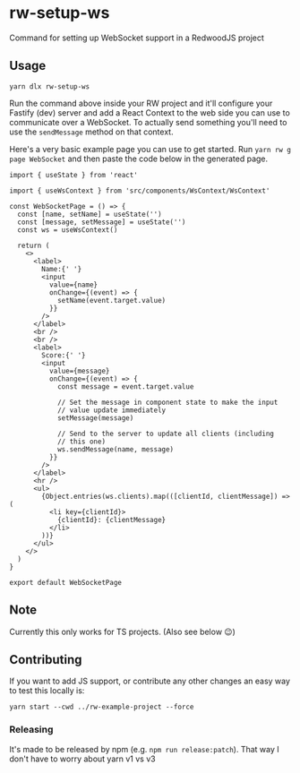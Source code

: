 rw-setup-ws
===========

Command for setting up WebSocket support in a RedwoodJS project

Usage
-----

```
yarn dlx rw-setup-ws
```

Run the command above inside your RW project and it'll configure your Fastify (dev) server and add a React Context to the web side you can use to communicate over a WebSocket.
To actually send something you'll need to use the `sendMessage` method on that context.

Here's a very basic example page you can use to get started. Run `yarn rw g page WebSocket` and then paste the code below in the generated page.

```
import { useState } from 'react'

import { useWsContext } from 'src/components/WsContext/WsContext'

const WebSocketPage = () => {
  const [name, setName] = useState('')
  const [message, setMessage] = useState('')
  const ws = useWsContext()

  return (
    <>
      <label>
        Name:{' '}
        <input
          value={name}
          onChange={(event) => {
            setName(event.target.value)
          }}
        />
      </label>
      <br />
      <br />
      <label>
        Score:{' '}
        <input
          value={message}
          onChange={(event) => {
            const message = event.target.value

            // Set the message in component state to make the input
            // value update immediately
            setMessage(message)

            // Send to the server to update all clients (including
            // this one)
            ws.sendMessage(name, message)
          }}
        />
      </label>
      <hr />
      <ul>
        {Object.entries(ws.clients).map(([clientId, clientMessage]) => (
          <li key={clientId}>
            {clientId}: {clientMessage}
          </li>
        ))}
      </ul>
    </>
  )
}

export default WebSocketPage
```

Note
----

Currently this only works for TS projects. (Also see below 😉)

Contributing
------------

If you want to add JS support, or contribute any other changes an easy way to test this locally is:
```
yarn start --cwd ../rw-example-project --force
```

### Releasing

It's made to be released by npm (e.g. `npm run release:patch`). That way I don't have to worry about yarn v1 vs v3
